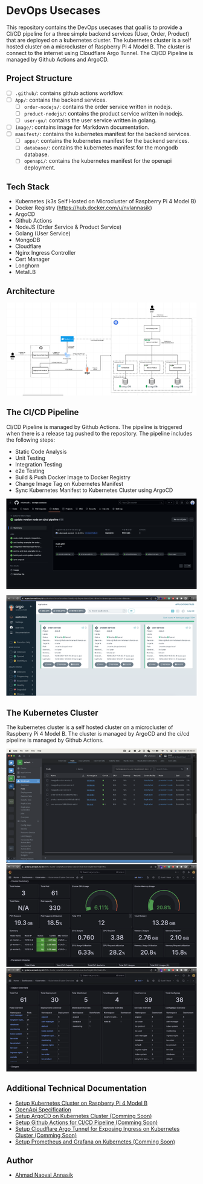 # DevOps Usecases

This repository contains the DevOps usecases that goal is to provide a CI/CD pipeline for a three simple backend services (User, Order, Product) that are deployed on a kubernetes cluster. The kubernetes cluster is a self hosted cluster on a microcluster of Raspberry Pi 4 Model B. The cluster is connect to the internet using Cloudflare Argo Tunnel. The CI/CD Pipeline is managed by Github Actions and ArgoCD.

## Project Structure

- [ ] `.github/`: contains github actions workflow.
- [ ] `App/`: contains the backend services.
  - [ ] `order-nodejs/`: contains the order service written in nodejs.
  - [ ] `product-nodejs/`: contains the product service written in nodejs.
  - [ ] `user-go/`: contains the user service written in golang.
- [ ] `image/`: contains image for Markdown documentation.
- [ ] `manifest/`: contains the kubernetes manifest for the backend services.
  - [ ] `apps/`: contains the kubernetes manifest for the backend services.
  - [ ] `database/`: contains the kubernetes manifest for the mongodb database.
  - [ ] `openapi/`: contains the kubernetes manifest for the openapi deployment.

## Tech Stack

- Kubernetes (k3s Self Hosted on Microcluster of Raspberry Pi 4 Model B)
- Docker Registry (https://hub.docker.com/u/nvlannasik)
- ArgoCD
- Github Actions
- NodeJS (Order Service & Product Service)
- Golang (User Service)
- MongoDB
- Cloudflare
- Nginx Ingress Controller
- Cert Manager
- Longhorn
- MetalLB

## Architecture

![](/image/architecture.png)

## The CI/CD Pipeline

CI/CD Pipeline is managed by Github Actions. The pipeline is triggered when there is a release tag pushed to the repository. The pipeline includes the following steps:

- Static Code Analysis
- Unit Testing
- Integration Testing
- e2e Testing
- Build & Push Docker Image to Docker Registry
- Change Image Tag on Kubernetes Manifest
- Sync Kubernetes Manifest to Kubernetes Cluster using ArgoCD

![Github Action](/image/github-action.png)

![ArgoCD](/image/argocd.png)

## The Kubernetes Cluster

The kubernetes cluster is a self hosted cluster on a microcluster of Raspberry Pi 4 Model B. The cluster is managed by ArgoCD and the ci/cd pipeline is managed by Github Actions.

![Kubernetes Cluster](/image/kubernetes.png)
![Kubernetes Cluster](/image/kubernetes-cluster-summary.png)
![Kubernetes Cluster](/image/kubernetes-object-overview.png)

## Additional Technical Documentation

- [Setup Kubernetes Cluster on Raspberry Pi 4 Model B](https://github.com/nvlannasik/microcluster-k3s-documentation)
- [OpenApi Specification](https://openapi.annasik.my.id)
- [Setup ArgoCD on Kubernetes Cluster (Comming Soon)](#additional-technical-documentation)
- [Setup Github Actions for CI/CD Pipeline (Comming Soon)](#additional-technical-documentation)
- [Setup Cloudflare Argo Tunnel for Exposing Ingress on Kubernetes Cluster (Comming Soon)](#additional-technical-documentation)
- [Setup Prometheus and Grafana on Kubernetes (Comming Soon)](#additional-technical-documentation)

## Author

- [Ahmad Naoval Annasik](https://github.com/nvlannasik)

